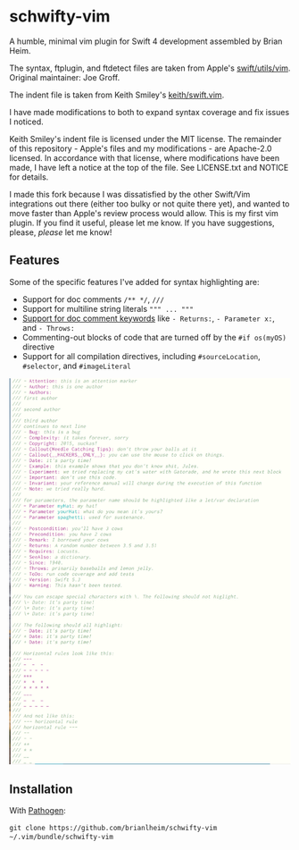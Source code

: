 schwifty-vim
============

A humble, minimal vim plugin for Swift 4 development assembled by Brian Heim.

The syntax, ftplugin, and ftdetect files are taken from Apple's
[swift/utils/vim](https://github.com/apple/swift). Original maintainer: Joe Groff.

The indent file is taken from Keith Smiley's [keith/swift.vim](https://github.com/keith/swift.vim).

I have made modifications to both to expand syntax coverage and fix issues I noticed.

Keith Smiley's indent file is licensed under the MIT license. The remainder of this repository -
Apple's files and my modifications - are Apache-2.0 licensed. In accordance with that license, where
modifications have been made, I have left a notice at the top of the file. See LICENSE.txt and
NOTICE for details.

I made this fork because I was dissatisfied by the other Swift/Vim integrations out there (either
too bulky or not quite there yet), and wanted to move faster than Apple's review process would
allow. This is my first vim plugin. If you find it useful, please let me know. If you have
suggestions, please, _please_ let me know!

Features
--------

Some of the specific features I've added for syntax highlighting are:

- Support for doc comments `/** */`, `///`
- Support for multiline string literals `""" ... """`
- [Support for doc comment keywords](examples/syntax_doc_comments.png) like `- Returns:`, `- Parameter x:`, and `- Throws:`
- Commenting-out blocks of code that are turned off by the `#if os(myOS)` directive
- Support for all compilation directives, including `#sourceLocation`, `#selector`, and
  `#imageLiteral`

![doc comment screenshot](examples/syntax_doc_comments.png)

Installation
------------

With [Pathogen](https://github.com/tpope/vim-pathogen):

    git clone https://github.com/brianlheim/schwifty-vim ~/.vim/bundle/schwifty-vim
